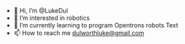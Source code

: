 - 👋 Hi, I’m @LukeDul
- 👀 I’m interested in robotics
- 🌱 I’m currently learning to program Opentrons robots Text 
- 📫 How to reach me dulworthluke@gmail.com

<!---
LukeDul/LukeDul is a ✨ special ✨ repository because its `README.md` (this file) appears on your GitHub profile.
You can click the Preview link to take a look at your changes.
--->
